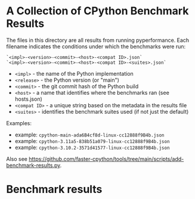 # A Collection of CPython Benchmark Results

The files in this directory are all results from running pyperformance.
Each filename indicates the conditions under which the benchmarks were
run:

    `<impl>-<version>-<commit>-<host>-<compat ID>.json`
    `<impl>-<version>-<commit>-<host>-<compat ID>-<suites>.json`

* `<impl>` - the name of the Python implementation
* `<release>` - the Python version (or "main")
* `<commit>` - the git commit hash of the Python build
* `<host>` - a name that identifies where the benchmarks ran (see hosts.json)
* `<compat ID>` - a unique string based on the metadata in the results file
* `<suites>` - identifies the benchmark suites used (if not just the default)

Examples:

* example: `cpython-main-ada6B4cf8d-linux-cc12888f9B4b.json`
* example: `cpython-3.11a5-838b51a079-linux-cc12888f9B4b.json`
* example: `cpython-3.10.2-3571d41577-linux-cc12888f9B4b.json`

Also see https://github.com/faster-cpython/tools/tree/main/scripts/add-benchmark-results.py.

# Benchmark results

<!-- START results table -->

<!--
pyperformance:

|  date | release | commit | host | mean  |
|  --- | --- | --- | --- | ---  |
|  [2022-06-07 (20:12 UTC)](cpython-3.10.4-9d38120e33-fc_linux-b2cf916db80e-pyperformance.json) | cpython 3.10.4 | 9d38120e33 | fc_linux | (ref)  |
|  [2022-06-07 (20:56 UTC)](cpython-3.11.0a3-2e91dba437-fc_linux-b2cf916db80e-pyperformance.json) | cpython 3.11.0a3 | 2e91dba437 | fc_linux | 1.19x faster  |
|  [2022-06-07 (21:36 UTC)](cpython-3.11.0a4-9471106fd5-fc_linux-b2cf916db80e-pyperformance.json) | cpython 3.11.0a4 | 9471106fd5 | fc_linux | 1.21x faster  |
|  [2022-06-07 (22:16 UTC)](cpython-3.11.0a5-c4e4b91557-fc_linux-b2cf916db80e-pyperformance.json) | cpython 3.11.0a5 | c4e4b91557 | fc_linux | 1.21x faster  |
|  [2022-06-07 (22:56 UTC)](cpython-3.11.0a6-3ddfa55df4-fc_linux-b2cf916db80e-pyperformance.json) | cpython 3.11.0a6 | 3ddfa55df4 | fc_linux | 1.19x faster  |
|  [2022-06-07 (23:37 UTC)](cpython-3.11.0a7-2e49bd06c5-fc_linux-b2cf916db80e-pyperformance.json) | cpython 3.11.0a7 | 2e49bd06c5 | fc_linux | 1.23x faster  |
|  [2022-05-24 (20:23 UTC)](cpython-3.11.0b1-8d32a5c8c4-fc_linux-b2cf916db80e-pyperformance.json) | cpython 3.11.0b1 | 8d32a5c8c4 | fc_linux | 1.28x faster  |
|  [2022-05-31 (16:17 UTC)](cpython-3.11.0b2-72f00f420a-fc_linux-b2cf916db80e-pyperformance.json) | cpython 3.11.0b2 | 72f00f420a | fc_linux | 1.28x faster  |
|  [2022-06-06 (22:23 UTC)](cpython-3.11.0b3-eb0004c271-fc_linux-b2cf916db80e-pyperformance.json) | cpython 3.11.0b3 | eb0004c271 | fc_linux | 1.28x faster  |
|  [2022-06-12 (02:21 UTC)](cpython-3.12.0a0-733e15f170-fc_linux-b2cf916db80e-pyperformance.json) | cpython 3.12.0a0 | 733e15f170 | fc_linux | 1.29x faster  |
|  [2022-06-26 (02:22 UTC)](cpython-3.12.0a0-38612a05b5-fc_linux-b2cf916db80e-pyperformance.json) | cpython 3.12.0a0 | 38612a05b5 | fc_linux | 1.31x faster  |
|  [2022-07-03 (02:21 UTC)](cpython-3.12.0a0-7db1d2eaf3-fc_linux-b2cf916db80e-pyperformance.json) | cpython 3.12.0a0 | 7db1d2eaf3 | fc_linux | 1.31x faster  |
|  [2022-07-10 (02:20 UTC)](cpython-3.12.0a0-264b3ddfd5-fc_linux-b2cf916db80e-pyperformance.json) | cpython 3.12.0a0 | 264b3ddfd5 | fc_linux | 1.30x faster  |
|  [2022-07-17 (02:20 UTC)](cpython-3.12.0a0-c20186c397-fc_linux-b2cf916db80e-pyperformance.json) | cpython 3.12.0a0 | c20186c397 | fc_linux | 1.31x faster  |
|  [2022-08-07 (02:19 UTC)](cpython-3.12.0a0-330f1d5828-fc_linux-91a1d1ba98b7-pyperformance.json) | cpython 3.12.0a0 | 330f1d5828 | fc_linux | 1.31x faster  |
|  [2022-08-14 (02:19 UTC)](cpython-3.12.0a0-32ac98e899-fc_linux-91a1d1ba98b7-pyperformance.json) | cpython 3.12.0a0 | 32ac98e899 | fc_linux | 1.31x faster  |
|  [2022-10-02 (02:15 UTC)](cpython-3.12.0a0-8baef8ae36-fc_linux-4119a1d33a43-pyperformance.json) | cpython 3.12.0a0 | 8baef8ae36 | fc_linux | 1.31x faster  |
|  [2022-10-09 (02:15 UTC)](cpython-3.12.0a0-2d2e01aa4c-fc_linux-4119a1d33a43-pyperformance.json) | cpython 3.12.0a0 | 2d2e01aa4c | fc_linux | 1.30x faster  |
|  [2022-10-16 (02:15 UTC)](cpython-3.12.0a0-660f10248b-fc_linux-4119a1d33a43-pyperformance.json) | cpython 3.12.0a0 | 660f10248b | fc_linux | 1.30x faster  |
|  [2022-10-19 (14:03 UTC)](cpython-3.12.0a0-50553004fe-fc_linux-4119a1d33a43-pyperformance.json) | cpython 3.12.0a0 | 50553004fe | fc_linux | 1.30x faster  |
|  [2022-10-23 (02:15 UTC)](cpython-3.12.0a0-f58631be11-fc_linux-4119a1d33a43-pyperformance.json) | cpython 3.12.0a0 | f58631be11 | fc_linux | 1.30x faster  |
-->

<!--
pyston:

|  date | release | commit | host | mean  |
|  --- | --- | --- | --- | ---  |
|  [2022-06-07 (20:12 UTC)](cpython-3.10.4-9d38120e33-fc_linux-b2cf916db80e-pyston.json) | cpython 3.10.4 | 9d38120e33 | fc_linux | (ref)  |
|  [2022-06-07 (20:56 UTC)](cpython-3.11.0a3-2e91dba437-fc_linux-b2cf916db80e-pyston.json) | cpython 3.11.0a3 | 2e91dba437 | fc_linux | 1.21x faster  |
|  [2022-06-07 (21:36 UTC)](cpython-3.11.0a4-9471106fd5-fc_linux-b2cf916db80e-pyston.json) | cpython 3.11.0a4 | 9471106fd5 | fc_linux | 1.24x faster  |
|  [2022-06-07 (22:16 UTC)](cpython-3.11.0a5-c4e4b91557-fc_linux-b2cf916db80e-pyston.json) | cpython 3.11.0a5 | c4e4b91557 | fc_linux | 1.22x faster  |
|  [2022-06-07 (22:56 UTC)](cpython-3.11.0a6-3ddfa55df4-fc_linux-b2cf916db80e-pyston.json) | cpython 3.11.0a6 | 3ddfa55df4 | fc_linux | 1.21x faster  |
|  [2022-06-07 (23:37 UTC)](cpython-3.11.0a7-2e49bd06c5-fc_linux-b2cf916db80e-pyston.json) | cpython 3.11.0a7 | 2e49bd06c5 | fc_linux | 1.21x faster  |
|  [2022-05-24 (20:23 UTC)](cpython-3.11.0b1-8d32a5c8c4-fc_linux-b2cf916db80e-pyston.json) | cpython 3.11.0b1 | 8d32a5c8c4 | fc_linux | 1.26x faster  |
|  [2022-05-31 (16:17 UTC)](cpython-3.11.0b2-72f00f420a-fc_linux-b2cf916db80e-pyston.json) | cpython 3.11.0b2 | 72f00f420a | fc_linux | 1.30x faster  |
|  [2022-06-06 (22:23 UTC)](cpython-3.11.0b3-eb0004c271-fc_linux-b2cf916db80e-pyston.json) | cpython 3.11.0b3 | eb0004c271 | fc_linux | 1.29x faster  |
|  [2022-06-12 (02:21 UTC)](cpython-3.12.0a0-733e15f170-fc_linux-b2cf916db80e-pyston.json) | cpython 3.12.0a0 | 733e15f170 | fc_linux | 1.31x faster  |
|  [2022-06-26 (02:22 UTC)](cpython-3.12.0a0-38612a05b5-fc_linux-b2cf916db80e-pyston.json) | cpython 3.12.0a0 | 38612a05b5 | fc_linux | 1.33x faster  |
|  [2022-07-03 (02:21 UTC)](cpython-3.12.0a0-7db1d2eaf3-fc_linux-b2cf916db80e-pyston.json) | cpython 3.12.0a0 | 7db1d2eaf3 | fc_linux | 1.31x faster  |
|  [2022-07-10 (02:20 UTC)](cpython-3.12.0a0-264b3ddfd5-fc_linux-b2cf916db80e-pyston.json) | cpython 3.12.0a0 | 264b3ddfd5 | fc_linux | 1.34x faster  |
|  [2022-07-17 (02:20 UTC)](cpython-3.12.0a0-c20186c397-fc_linux-b2cf916db80e-pyston.json) | cpython 3.12.0a0 | c20186c397 | fc_linux | 1.34x faster  |
|  [2022-08-07 (02:19 UTC)](cpython-3.12.0a0-330f1d5828-fc_linux-91a1d1ba98b7-pyston.json) | cpython 3.12.0a0 | 330f1d5828 | fc_linux | 1.33x faster  |
|  [2022-08-14 (02:19 UTC)](cpython-3.12.0a0-32ac98e899-fc_linux-91a1d1ba98b7-pyston.json) | cpython 3.12.0a0 | 32ac98e899 | fc_linux | 1.34x faster  |
|  [2022-10-02 (02:15 UTC)](cpython-3.12.0a0-8baef8ae36-fc_linux-4119a1d33a43-pyston.json) | cpython 3.12.0a0 | 8baef8ae36 | fc_linux | 1.32x faster  |
|  [2022-10-09 (02:15 UTC)](cpython-3.12.0a0-2d2e01aa4c-fc_linux-4119a1d33a43-pyston.json) | cpython 3.12.0a0 | 2d2e01aa4c | fc_linux | 1.31x faster  |
|  [2022-10-16 (02:15 UTC)](cpython-3.12.0a0-660f10248b-fc_linux-4119a1d33a43-pyston.json) | cpython 3.12.0a0 | 660f10248b | fc_linux | 1.30x faster  |
|  [2022-10-19 (14:03 UTC)](cpython-3.12.0a0-50553004fe-fc_linux-4119a1d33a43-pyston.json) | cpython 3.12.0a0 | 50553004fe | fc_linux | 1.31x faster  |
|  [2022-10-23 (02:16 UTC)](cpython-3.12.0a0-f58631be11-fc_linux-4119a1d33a43-pyston.json) | cpython 3.12.0a0 | f58631be11 | fc_linux | 1.33x faster  |
-->

<!-- END results table -->

